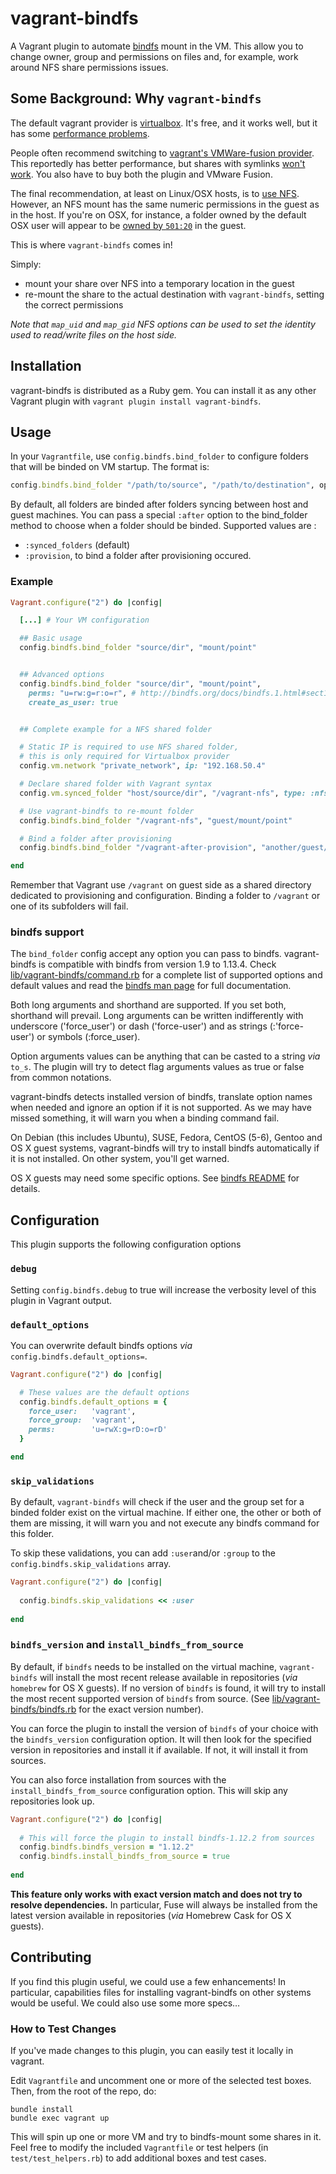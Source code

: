 # vagrant-bindfs

A Vagrant plugin to automate [bindfs](http://bindfs.org/) mount in the VM. This allow you to change owner, group and permissions on files and, for example, work around NFS share permissions issues.


## Some Background: Why `vagrant-bindfs`

The default vagrant provider is [virtualbox](https://www.virtualbox.org/).
It's free, and it works well, but it has some [performance problems](http://snippets.aktagon.com/snippets/609-Slow-IO-performance-with-Vagrant-and-VirtualBox-).

People often recommend switching to [vagrant's VMWare-fusion provider](http://www.vagrantup.com/vmware).
This reportedly has better performance, but shares with symlinks [won't work](http://communities.vmware.com/thread/428199?start=0&tstart=0).
You also have to buy both the plugin and VMware Fusion.

The final recommendation, at least on Linux/OSX hosts, is to [use NFS](http://docs.vagrantup.com/v2/synced-folders/nfs.html).
However, an NFS mount has the same numeric permissions in the guest as in the host.
If you're on OSX, for instance, a folder owned by the default OSX user will appear to be [owned by `501:20`](https://groups.google.com/forum/?fromgroups#!topic/vagrant-up/qXXJ-AQuKQM) in the guest.

This is where `vagrant-bindfs` comes in!

Simply:

- mount your share over NFS into a temporary location in the guest
- re-mount the share to the actual destination with `vagrant-bindfs`, setting the correct permissions

_Note that `map_uid` and `map_gid` NFS options can be used to set the identity used to read/write files on the host side._


## Installation

vagrant-bindfs is distributed as a Ruby gem.
You can install it as any other Vagrant plugin with `vagrant plugin install vagrant-bindfs`.


## Usage

In your `Vagrantfile`, use `config.bindfs.bind_folder` to configure folders that will be binded on VM startup.
The format is:

```ruby
config.bindfs.bind_folder "/path/to/source", "/path/to/destination", options
```

By default, all folders are binded after folders syncing between host and guest machines.
You can pass a special `:after` option to the bind_folder method to choose when a folder should be binded.
Supported values are :

* `:synced_folders` (default)
* `:provision`, to bind a folder after provisioning occured.

### Example

```ruby
Vagrant.configure("2") do |config|

  [...] # Your VM configuration

  ## Basic usage
  config.bindfs.bind_folder "source/dir", "mount/point"


  ## Advanced options
  config.bindfs.bind_folder "source/dir", "mount/point",
    perms: "u=rw:g=r:o=r", # http://bindfs.org/docs/bindfs.1.html#sect12
    create_as_user: true


  ## Complete example for a NFS shared folder

  # Static IP is required to use NFS shared folder,
  # this is only required for Virtualbox provider
  config.vm.network "private_network", ip: "192.168.50.4"

  # Declare shared folder with Vagrant syntax
  config.vm.synced_folder "host/source/dir", "/vagrant-nfs", type: :nfs

  # Use vagrant-bindfs to re-mount folder
  config.bindfs.bind_folder "/vagrant-nfs", "guest/mount/point"

  # Bind a folder after provisioning
  config.bindfs.bind_folder "/vagrant-after-provision", "another/guest/mount/point", after: :provision

end
```

Remember that Vagrant use `/vagrant` on guest side as a shared directory dedicated to provisioning and configuration. Binding a folder to `/vagrant` or one of its subfolders will fail.

### bindfs support

The `bind_folder` config accept any option you can pass to bindfs.
vagrant-bindfs is compatible with bindfs from version 1.9 to 1.13.4.
Check [lib/vagrant-bindfs/command.rb](https://github.com/gael-ian/vagrant-bindfs/blob/master/lib/vagrant-bindfs/command.rb#L66) for a complete list of supported options and default values and read the [bindfs man page](http://bindfs.org/docs/bindfs.1.html) for full documentation.

Both long arguments and shorthand are supported.
If you set both, shorthand will prevail.
Long arguments can be written indifferently with underscore ('force_user') or dash ('force-user') and as strings (:'force-user') or symbols (:force_user).

Option arguments values can be anything that can be casted to a string _via_ `to_s`.
The plugin will try to detect flag arguments values as true or false from common notations.  

vagrant-bindfs detects installed version of bindfs, translate option names when needed and ignore an option if it is not supported.
As we may have missed something, it will warn you when a binding command fail.

On Debian (this includes Ubuntu), SUSE, Fedora, CentOS (5-6), Gentoo and OS X guest systems, vagrant-bindfs will try to install bindfs automatically if it is not installed.
On other system, you'll get warned.

OS X guests may need some specific options. See [bindfs README](https://github.com/mpartel/bindfs#os-x-note) for details.

## Configuration

This plugin supports the following configuration options

### `debug`

Setting `config.bindfs.debug` to true will increase the verbosity level of this plugin in Vagrant output.

### `default_options`

You can overwrite default bindfs options _via_ `config.bindfs.default_options=`.

```ruby
Vagrant.configure("2") do |config|

  # These values are the default options 
  config.bindfs.default_options = {
    force_user:   'vagrant',
    force_group:  'vagrant',
    perms:        'u=rwX:g=rD:o=rD'
  }

end
```

### `skip_validations`

By default, `vagrant-bindfs` will check if the user and the group set for a binded folder exist on the virtual machine.
If either one, the other or both of them are missing, it will warn you and not execute any bindfs command for this folder.

To skip these validations, you can add `:user`and/or `:group` to the `config.bindfs.skip_validations` array.


```ruby
Vagrant.configure("2") do |config|
  
  config.bindfs.skip_validations << :user
  
end
```

### `bindfs_version` and `install_bindfs_from_source`

By default, if `bindfs` needs to be installed on the virtual machine, `vagrant-bindfs` will install the most recent release available in repositories (_via_ `homebrew` for OS X guests).
If no version of `bindfs` is found, it will try to install the most recent supported version of `bindfs` from source. (See [lib/vagrant-bindfs/bindfs.rb](https://github.com/gael-ian/vagrant-bindfs/blob/master/lib/vagrant-bindfs/bindfs.rb#L4) for the exact version number).

You can force the plugin to install the version of `bindfs` of your choice with the `bindfs_version` configuration option.
It will then look for the specified version in repositories and install it if available. If not, it will install it from sources.

You can also force installation from sources with the `install_bindfs_from_source` configuration option.
This will skip any repositories look up.

```ruby
Vagrant.configure("2") do |config|
  
  # This will force the plugin to install bindfs-1.12.2 from sources
  config.bindfs.bindfs_version = "1.12.2"
  config.bindfs.install_bindfs_from_source = true
  
end
```

**This feature only works with exact version match and does not try to resolve dependencies.**
In particular, Fuse will always be installed from the latest version available in repositories (_via_ Homebrew Cask for OS X guests).

## Contributing

If you find this plugin useful, we could use a few enhancements!
In particular, capabilities files for installing vagrant-bindfs on other systems would be useful.
We could also use some more specs…


### How to Test Changes

If you've made changes to this plugin, you can easily test it locally in vagrant.

Edit `Vagrantfile` and uncomment one or more of the selected test boxes.
Then, from the root of the repo, do:

    bundle install
    bundle exec vagrant up

This will spin up one or more VM and try to bindfs-mount some shares in it.
Feel free to modify the included `Vagrantfile` or test helpers (in `test/test_helpers.rb`) to add additional boxes and test cases.
